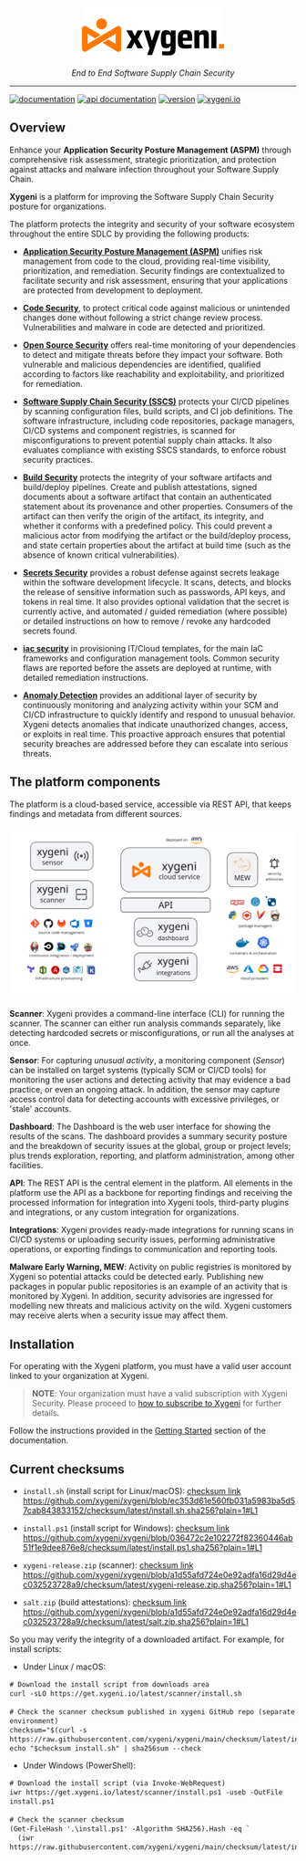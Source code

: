 
<div align="center">
  <img src="img/xygeni.logo.png" alt="xygeni logo" width="250"></img><br/>
  <i>End to End Software Supply Chain Security</i>
</div>

---

[![documentation](https://img.shields.io/badge/documentation-blue.svg)](https://docs.xygeni.io/) 
[![api documentation](https://img.shields.io/badge/api-reference-blue.svg)](https://api.xygeni.io/swagger-ui.html) 
[![version](https://img.shields.io/badge/version-4.33-blue.svg)]() 
[![xygeni.io](https://img.shields.io/badge/website-blue.svg)](https://xygeni.io/)

## Overview

Enhance your **Application Security Posture Management (ASPM)** through comprehensive risk assessment, strategic prioritization, 
and protection against attacks and malware infection throughout your Software Supply Chain.

**Xygeni** is a platform for improving the Software Supply Chain Security posture for organizations.

The platform protects the integrity and security of your software ecosystem throughout the entire SDLC
by providing the following products:

- **[Application Security Posture Management (ASPM)](https://docs.xygeni.io/xygeni-products/application-security-posture-management-aspm)** unifies risk management from code to the cloud, providing real-time visibility, prioritization, and remediation. Security findings are contextualized to facilitate security and risk assessment, ensuring that your applications are protected from development to deployment.

- **[Code Security](https://docs.xygeni.io/xygeni-products/code-security-cs)**, to protect critical code against malicious or unintended changes done without following a strict change review process. Vulnerabilities and malware in code are detected and prioritized. 

- **[Open Source Security](https://docs.xygeni.io/xygeni-products/open-source-security-oss)** offers real-time monitoring of your dependencies to detect and mitigate threats before they impact your software. Both vulnerable and malicious dependencies are identified, qualified according to factors like reachability and exploitability, and prioritized for remediation.

- **[Software Supply Chain Security (SSCS)](https://docs.xygeni.io/xygeni-products/software-supply-chain-security-sscs)** protects your CI/CD pipelines by scanning configuration files, build scripts, and CI job definitions. The software infrastructure, including code repositories, package managers, CI/CD systems and component registries, is scanned for misconfigurations to prevent potential supply chain attacks. It also evaluates compliance with existing SSCS standards, to enforce robust security practices.

- **[Build Security](https://docs.xygeni.io/xygeni-products/build-security)** protects the integrity of your software artifacts and build/deploy pipelines. Create and publish attestations, signed documents about a software artifact that contain an authenticated statement about its provenance and other properties. Consumers of the artifact can then verify the origin of the artifact, its integrity, and whether it conforms with a predefined policy. This could prevent a malicious actor from modifying the artifact or the build/deploy process, and state certain properties about the artifact at build time (such as the absence of known critical vulnerabilities).

- **[Secrets Security](https://docs.xygeni.io/xygeni-products/secrets-security)** provides a robust defense against secrets leakage within the software development lifecycle. It scans, detects, and blocks the release of sensitive information such as passwords, API keys, and tokens in real time. It also provides optional validation that the secret is currently active, and automated / guided remediation (where possible) or detailed instructions on how to remove / revoke any hardcoded secrets found.

- **[iac security](https://docs.xygeni.io/xygeni-products/iac-security)** in provisioning IT/Cloud templates, for the main IaC frameworks and configuration management tools. Common security flaws are reported before the assets are deployed at runtime, with detailed remediation instructions.

- **[Anomaly Detection](https://docs.xygeni.io/xygeni-products/anomaly-detection)** provides an additional layer of security by continuously monitoring and analyzing activity within your SCM and CI/CD infrastructure to quickly identify and respond to unusual behavior. Xygeni detects anomalies that indicate unauthorized changes, access, or exploits in real time. This proactive approach ensures that potential security breaches are addressed before they can escalate into serious threats.

## The platform components

The platform is a cloud-based service, accessible via REST API, that keeps findings and metadata from different sources.

![Platform components](img/platform.png)

**Scanner**: Xygeni provides a command-line interface (CLI) for running the scanner. The scanner can either run analysis commands separately, like detecting hardcoded secrets or misconfigurations, or run all the analyses at once.

**Sensor**: For capturing _unusual activity_, a monitoring component (_Sensor_) can be installed on target systems (typically SCM or CI/CD tools) for monitoring the user actions and detecting activity that may evidence a bad practice, or even an ongoing attack. In addition, the sensor may capture access control data for detecting accounts with excessive privileges, or 'stale' accounts.

**Dashboard**: The Dashboard is the web user interface for showing the results of the scans. The dashboard provides a summary security posture and the breakdown of security issues at the global, group or project levels; plus trends exploration, reporting, and platform administration, among other facilities.

**API**: The REST API is the central element in the platform. All elements in the platform use the API as a backbone for reporting findings and receiving the processed information for integration into Xygeni tools, third-party plugins and integrations, or any custom integration for organizations.

**Integrations**: Xygeni provides ready-made integrations for running scans in CI/CD systems or uploading security issues, performing administrative operations, or exporting findings to communication and reporting tools.

**Malware Early Warning, MEW**: Activity on public registries is monitored by Xygeni so potential attacks could be detected early. Publishing new packages in popular public repositories is an example of an activity that is monitored by Xygeni. In addition, security advisories are ingressed for modelling new threats and malicious activity on the wild. Xygeni customers may receive alerts when a security issue may affect them.

## Installation

For operating with the Xygeni platform, you must have a valid user account linked to your organization at Xygeni.

> **NOTE**: Your organization must have a valid subscription with Xygeni Security. Please proceed to [how to subscribe to Xygeni](https://xygeni.io/book-a-demo) for further details.

Follow the instructions provided in the [Getting Started](https://docs.xygeni.io/getting-started) section of the documentation.

## Current checksums

* `install.sh` (install script for Linux/macOS): [checksum link](https://raw.githubusercontent.com/xygeni/xygeni/main/checksum/latest/install.sh.sha256)
https://github.com/xygeni/xygeni/blob/ec353d61e560fb031a5983ba5d57cab843833152/checksum/latest/install.sh.sha256?plain=1#L1

* `install.ps1` (install script for Windows): [checksum link](https://raw.githubusercontent.com/xygeni/xygeni/main/checksum/latest/install.ps1.sha256)
https://github.com/xygeni/xygeni/blob/036472c2e102272f82360446ab51f1e9dee876e8/checksum/latest/install.ps1.sha256?plain=1#L1

* `xygeni-release.zip` (scanner): [checksum link](https://raw.githubusercontent.com/xygeni/xygeni/main/checksum/latest/xygeni-release.zip.sha256)
https://github.com/xygeni/xygeni/blob/a1d55afd724e0e92adfa16d29d4ec032523728a9/checksum/latest/xygeni-release.zip.sha256?plain=1#L1

* `salt.zip` (build attestations): [checksum link](https://raw.githubusercontent.com/xygeni/xygeni/main/checksum/latest/salt.zip.sha256)
https://github.com/xygeni/xygeni/blob/a1d55afd724e0e92adfa16d29d4ec032523728a9/checksum/latest/salt.zip.sha256?plain=1#L1

So you may verify the integrity of a downloaded artifact. For example, for install scripts:

* Under Linux / macOS:
```
# Download the install script from downloads area
curl -sLO https://get.xygeni.io/latest/scanner/install.sh

# Check the scanner checksum published in xygeni GitHub repo (separate environment)
checksum="$(curl -s https://raw.githubusercontent.com/xygeni/xygeni/main/checksum/latest/install.sh.sha256)"
echo "$checksum install.sh" | sha256sum --check
```

* Under Windows (PowerShell):
```
# Download the install script (via Invoke-WebRequest)
iwr https://get.xygeni.io/latest/scanner/install.ps1 -useb -OutFile install.ps1

# Check the scanner checksum
(Get-FileHash '.\install.ps1' -Algorithm SHA256).Hash -eq `
  (iwr https://raw.githubusercontent.com/xygeni/xygeni/main/checksum/latest/install.ps1.sha256)
```


